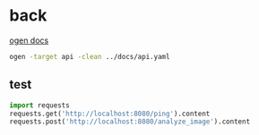 # back

[ogen docs](https://ogen.dev/)

```sh
ogen -target api -clean ../docs/api.yaml
```

## test

```py
import requests
requests.get('http://localhost:8080/ping').content
requests.post('http://localhost:8080/analyze_image').content
```
